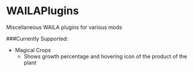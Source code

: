 WAILAPlugins
============

Miscellaneous WAILA plugins for various mods

###Currently Supported:

- Magical Crops
  - Shows growth percentage and hovering icon of the product of the plant
